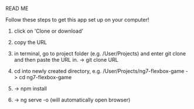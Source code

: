 READ ME

Follow these steps to get this app set up on your computer!

1. click on 'Clone or download'

2. copy the URL



3. in terminal, go to project folder (e.g. /User/Projects) and enter git clone and then paste the URL in. 
   -> git clone URL 
    


4. cd into newly created directory, e.g. /User/Projects/ng7-flexbox-game
  -> cd ng7-flexbox-game

5. -> npm install

6. -> ng serve -o (will automatically open browser)
